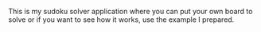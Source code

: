 This is my sudoku solver application where you can put your own board to solve or if you want to see how it works, use the example I prepared.
